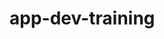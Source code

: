 # app-dev-training
<!--
# iOS App Dev Training
[iOS App Dev Tutorials | Apple Developer Documentation](https://developer.apple.com/tutorials/app-dev-training/)
## Day Killer
An app that track and manages the tasks of the day.
-->
